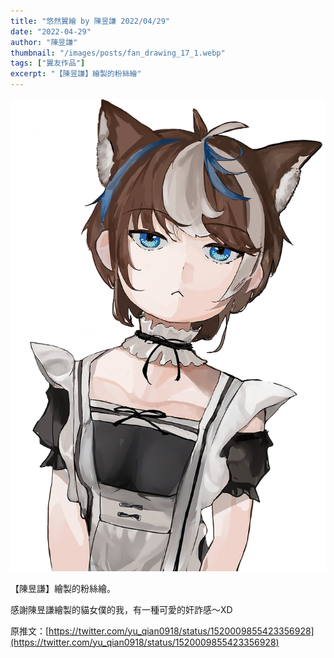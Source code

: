 ```yaml
---
title: "悠然翼繪 by 陳昱謙 2022/04/29"
date: "2022-04-29"
author: "陳昱謙"
thumbnail: "/images/posts/fan_drawing_17_1.webp"
tags: ["翼友作品"]
excerpt: "【陳昱謙】繪製的粉絲繪"
---
```

![悠然翼繪 by 陳昱謙 2022/04/29](/images/posts/fan_drawing_17_2.webp)

【陳昱謙】繪製的粉絲繪。

感謝陳昱謙繪製的貓女僕的我，有一種可愛的奸詐感～XD

原推文：[https://twitter.com/yu_qian0918/status/1520009855423356928](https://twitter.com/yu_qian0918/status/1520009855423356928)